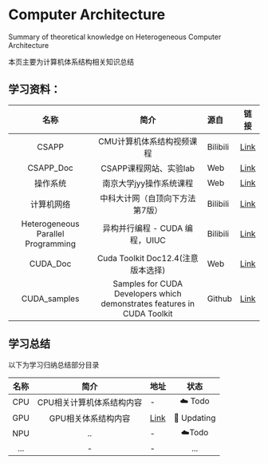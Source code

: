 # Computer Architecture
Summary of theoretical knowledge on Heterogeneous Computer Architecture

本页主要为计算机体系结构相关知识总结


## 学习资料：

| 名称  | 简介       | 源自  |链接|
|:---:|:----: |:--- |:---:|
| CSAPP | CMU计算机体系结构视频课程|Bilibili|[Link](https://www.bilibili.com/video/BV1Pm4y1P7XP/?spm_id_from=333.1387.favlist.content.click&vd_source=ffd358de576192fb36c26e0aa712f76f)|
| CSAPP_Doc | CSAPP课程网站、实验lab  |Web | [Link](http://csapp.cs.cmu.edu/) |
| 操作系统 | 南京大学jyy操作系统课程  |Web | [Link](https://jyywiki.cn/OS/2024/) |
| 计算机网络 | 中科大计网（自顶向下方法 第7版）  |Bilibili | [Link](https://www.bilibili.com/video/BV1JV411t7ow/?spm_id_from=333.1387.favlist.content.click&vd_source=ffd358de576192fb36c26e0aa712f76f) |
| Heterogeneous Parallel Programming | 异构并行编程 - CUDA 编程，UIUC  |Bilibili | [Link](https://www.bilibili.com/video/BV11U4y1n7C8?spm_id_from=333.788.videopod.episodes&vd_source=ffd358de576192fb36c26e0aa712f76f&p=2) |
| CUDA_Doc | Cuda Toolkit Doc12.4(注意版本选择)  |Web | [Link](https://docs.nvidia.com/cuda/archive/12.4.0/) |
| CUDA_samples| Samples for CUDA Developers which demonstrates features in CUDA Toolkit|Github | [Link](https://github.com/NVIDIA/cuda-samples) |




## 学习总结

以下为学习归纳总结部分目录

| 名称  | 简介       | 地址    |状态|
|:---:|:----: |:--- |:---:|
| CPU | CPU相关计算机体系结构内容|-|☁️ Todo|
| GPU | GPU相关体系结构内容|[Link](./GPU_Home.md)|🔬 Updating|
| NPU | ..|-|☁️Todo|
| ... | -     |-      | ... |


